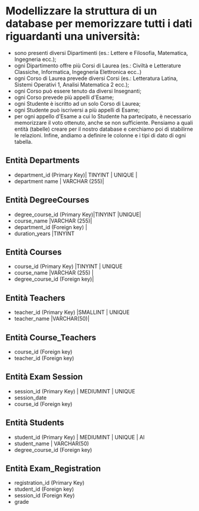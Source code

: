 # Modellizzare la struttura di un database per memorizzare tutti i dati riguardanti una università:

- sono presenti diversi Dipartimenti (es.: Lettere e Filosofia, Matematica, Ingegneria ecc.);
- ogni Dipartimento offre più Corsi di Laurea (es.: Civiltà e Letterature Classiche, Informatica, Ingegneria Elettronica ecc..)
- ogni Corso di Laurea prevede diversi Corsi (es.: Letteratura Latina, Sistemi Operativi 1, Analisi Matematica 2 ecc.);
- ogni Corso può essere tenuto da diversi Insegnanti;
- ogni Corso prevede più appelli d'Esame;
- ogni Studente è iscritto ad un solo Corso di Laurea;
- ogni Studente può iscriversi a più appelli di Esame;
- per ogni appello d'Esame a cui lo Studente ha partecipato, è necessario memorizzare il voto ottenuto, anche se non sufficiente.
  Pensiamo a quali entità (tabelle) creare per il nostro database e cerchiamo poi di stabilirne le relazioni. Infine, andiamo a definire le colonne e i tipi di dato di ogni tabella.

## Entità Departments

- department_id (Primary Key)| TINYINT | UNIQUE |
- department name | VARCHAR (255)|

## Entità DegreeCourses

- degree_course_id (Primary Key)|TINYINT |UNIQUE|
- course_name |VARCHAR (255)|
- department_id (Foreign key) |
- duration_years |TINYINT

## Entità Courses

- course_id (Primary Key) |TINYINT | UNIQUE
- course_name |VARCHAR (255) |
- degree_course_id (Foreign key)|

## Entità Teachers

- teacher_id (Primary Key) |SMALLINT | UNIQUE
- teacher_name |VARCHAR(50)|

## Entità Course_Teachers

- course_id (Foreign key)
- teacher_id (Foreign key)

## Entità Exam Session

- session_id (Primary Key) | MEDIUMINT | UNIQUE
- session_date
- course_id (Foreign key)

## Entità Students

- student_id (Primary Key) | MEDIUMINT | UNIQUE | AI
- student_name | VARCHAR(50)
- degree_course_id (Foreign key)

## Entità Exam_Registration

- registration_id (Primary Key)
- student_id (Foreign key)
- session_id (Foreign Key)
- grade
